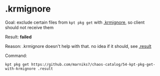 # .krmignore

Goal: exclude certain files from `kpt pkg get` with [.krmignore](.krmignore), so client should not receive them

Result: **failed**

Reason: .krmignore doesn't help with that. no idea if it should, see [.result](.result)

Command:
```
kpt pkg get https://github.com/marniks7/chaos-catalog/54-kpt-pkg-get-with-krmignore .result
```